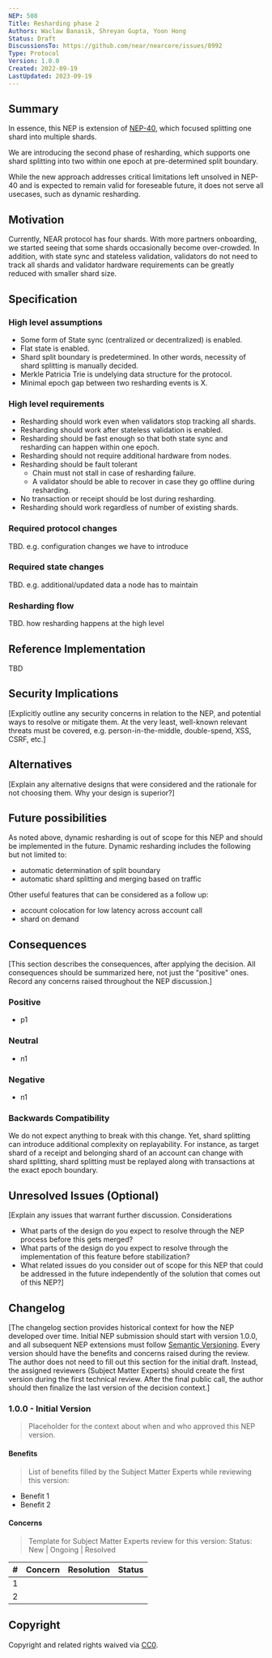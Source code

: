 ```yaml
---
NEP: 508
Title: Resharding phase 2
Authors: Waclaw Banasik, Shreyan Gupta, Yoon Hong
Status: Draft
DiscussionsTo: https://github.com/near/nearcore/issues/8992
Type: Protocol
Version: 1.0.0
Created: 2022-09-19
LastUpdated: 2023-09-19
---
```


## Summary

In essence, this NEP is extension of [NEP-40](https://github.com/near/NEPs/blob/master/specs/Proposals/0040-split-states.md), which focused splitting one shard into multiple shards. 

We are introducing the second phase of resharding, which supports one shard splitting into two within one epoch at pre-determined split boundary. 

While the new approach addresses critical limitations left unsolved in NEP-40 and is expected to remain valid for foreseable future, it does not serve all usecases, such as dynamic resharding.

## Motivation

Currently, NEAR protocol has four shards. With more partners onboarding, we started seeing that some shards occasionally become over-crowded. In addition, with state sync and stateless validation, validators do not need to track all shards and validator hardware requirements can be greatly reduced with smaller shard size. 

## Specification

### High level assumptions
* Some form of State sync (centralized or decentralized) is enabled.
* Flat state is enabled.
* Shard split boundary is predetermined. In other words, necessity of shard splitting is manually decided.
* Merkle Patricia Trie is undelying data structure for the protocol.
* Minimal epoch gap between two resharding events is X.

### High level requirements
* Resharding should work even when validators stop tracking all shards.
* Resharding should work after stateless validation is enabled.
* Resharding should be fast enough so that both state sync and resharding can happen within one epoch.
* Resharding should not require additional hardware from nodes.
* Resharding should be fault tolerant
  * Chain must not stall in case of resharding failure.
  * A validator should be able to recover in case they go offline during resharding.
* No transaction or receipt should be lost during resharding.
* Resharding should work regardless of number of existing shards.

### Required protocol changes

TBD. e.g. configuration changes we have to introduce

### Required state changes

TBD. e.g. additional/updated data a node has to maintain

### Resharding flow

TBD. how resharding happens at the high level

## Reference Implementation

TBD

## Security Implications

[Explicitly outline any security concerns in relation to the NEP, and potential ways to resolve or mitigate them. At the very least, well-known relevant threats must be covered, e.g. person-in-the-middle, double-spend, XSS, CSRF, etc.]

## Alternatives

[Explain any alternative designs that were considered and the rationale for not choosing them. Why your design is superior?]

## Future possibilities

As noted above, dynamic resharding is out of scope for this NEP and should be implemented in the future. Dynamic resharding includes the following but not limited to:
* automatic determination of split boundary
* automatic shard splitting and merging based on traffic

Other useful features that can be considered as a follow up:
* account colocation for low latency across account call
* shard on demand

## Consequences

[This section describes the consequences, after applying the decision. All consequences should be summarized here, not just the "positive" ones. Record any concerns raised throughout the NEP discussion.]

### Positive

- p1

### Neutral

- n1

### Negative

- n1

### Backwards Compatibility

We do not expect anything to break with this change. Yet, shard splitting can introduce additional complexity on replayability. For instance, as target shard of a receipt and belonging shard of an account can change with shard splitting, shard splitting must be replayed along with transactions at the exact epoch boundary.

## Unresolved Issues (Optional)

[Explain any issues that warrant further discussion. Considerations

- What parts of the design do you expect to resolve through the NEP process before this gets merged?
- What parts of the design do you expect to resolve through the implementation of this feature before stabilization?
- What related issues do you consider out of scope for this NEP that could be addressed in the future independently of the solution that comes out of this NEP?]

## Changelog

[The changelog section provides historical context for how the NEP developed over time. Initial NEP submission should start with version 1.0.0, and all subsequent NEP extensions must follow [Semantic Versioning](https://semver.org/). Every version should have the benefits and concerns raised during the review. The author does not need to fill out this section for the initial draft. Instead, the assigned reviewers (Subject Matter Experts) should create the first version during the first technical review. After the final public call, the author should then finalize the last version of the decision context.]

### 1.0.0 - Initial Version

> Placeholder for the context about when and who approved this NEP version.

#### Benefits

> List of benefits filled by the Subject Matter Experts while reviewing this version:

- Benefit 1
- Benefit 2

#### Concerns

> Template for Subject Matter Experts review for this version:
> Status: New | Ongoing | Resolved

|   # | Concern | Resolution | Status |
| --: | :------ | :--------- | -----: |
|   1 |         |            |        |
|   2 |         |            |        |

## Copyright

Copyright and related rights waived via [CC0](https://creativecommons.org/publicdomain/zero/1.0/).
